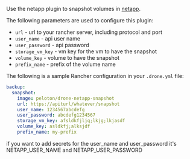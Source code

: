 Use the netapp plugin to snapshot volumes in [netapp](http://netapp.com).

The following parameters are used to configure this plugin:

- `url` - url to your rancher server, including protocol and port
- `user_name` - api user name
- `user_password` - api password
- `storage_vm_key` - vm key for the vm to have the snapshot
- `volume_key` - volume to have the snapshot
- `prefix_name` - prefix of the volume name

The following is a sample Rancher configuration in your `.drone.yml` file:

```yaml
backup:
  snapshot:
    image: peloton/drone-netapp-snapshot
    url: https://apiturl/whatever/snapshot
    user_name: 1234567abcdefg
    user_password: abcdefg1234567
    storage_vm_key: afsldkfjljq;lkjg;lkjasdf
    volume_key: asldkfj;alksjdf
    prefix_name: my-prefix
```

if you want to add secrets for the user_name and user_password it's NETAPP_USER_NAME and NETAPP_USER_PASSWORD

